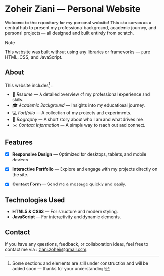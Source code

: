 # Zoheir Ziani — Personal Website

Welcome to the repository for my personal website!
This site serves as a central hub to present my professional background, academic journey, and personal projects — all designed and built entirely from scratch.

> [!NOTE]
> This website was built without using any libraries or frameworks — pure HTML, CSS, and JavaScript.

## About
This website includes[^1] :
- :receipt: _Resume_ — A detailed overview of my professional experience and skills.
- :mortar_board: _Academic Background_ — Insights into my educational journey.
- :computer: _Portfolio_ — A collection of my projects and experiments.
- :bust_in_silhouette: _Biography_ — A short story about who I am and what drives me.
- :envelope: _Contact Information_ — A simple way to reach out and connect.

[^1]: Some sections and elements are still under construction and will be added soon — thanks for your understanding!

## Features
- [x] **Responsive Design** — Optimized for desktops, tablets, and mobile devices.
- [x] **Interactive Portfolio** — Explore and engage with my projects directly on the site.
- [x] **Contact Form** — Send me a message quickly and easily.


## Technologies Used
- **HTML5 & CSS3** — For structure and modern styling.
- **JavaScript** — For interactivity and dynamic elements.

## Contact
If you have any questions, feedback, or collaboration ideas, feel free to contact me via : [ziani.zoheir@gmail.com](mailto:ziani.zoheir@gmail.com).

